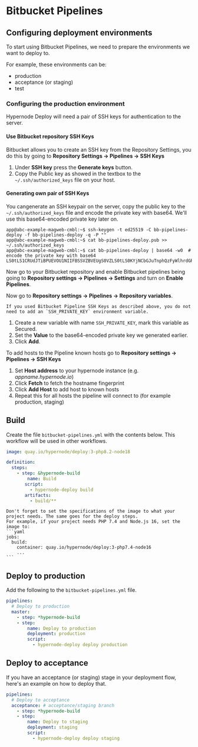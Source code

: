 # Bitbucket Pipelines

## Configuring deployment environments

To start using Bitbucket Pipelines, we need to prepare the environments we want to deploy to.

For example, these environments can be:

- production
- acceptance (or staging)
- test

### Configuring the production environment

Hypernode Deploy will need a pair of SSH keys for authentication to the server.

#### Use Bitbucket repository SSH Keys

Bitbucket allows you to create an SSH key from the Repository Settings, you do this by going to **Repository Settings -> Pipelines -> SSH Keys**

1. Under **SSH key** press the **Generate keys** button.
1. Copy the Public key as showed in the textbox to the `~/.ssh/authorized_keys` file on your host.

#### Generating own pair of SSH Keys

You cangenerate an SSH keypair on the server, copy the public key to the `~/.ssh/authorized_keys` file
and encode the private key with base64. We'll use this base64-encoded private key later on.

```console
app@abc-example-magweb-cmbl:~$ ssh-keygen -t ed25519 -C bb-pipelines-deploy -f bb-pipelines-deploy -q -P ""
app@abc-example-magweb-cmbl:~$ cat bb-pipelines-deploy.pub >> ~/.ssh/authorized_keys
app@abc-example-magweb-cmbl:~$ cat bb-pipelines-deploy | base64 -w0  # encode the private key with base64
LS0tLS1CRUdJTiBPUEVOU1NIIFBSSVZBVEUgS0VZLS0tLS0KYjNCbGJuTnphQzFyWlhrdGRqRUFBQUFBQkc1dmJtV...
```

Now go to your Bitbucket repository and enable Bitbucket pipelines being going to **Repository settings -> Pipelines -> Settings** and turn on **Enable Pipelines**.

Now go to **Repository settings -> Pipelines -> Repository variables**.

```{note}
If you used Bitbucket Pipeline SSH Keys as described above, you do not need to add an `SSH_PRIVATE_KEY` environment variable.
```

1. Create a new variable with name `SSH_PRIVATE_KEY`, mark this variable as Secured.
1. Set the **Value** to the base64-encoded private key we generated earlier.
1. Click **Add**.

To add hosts to the Pipeline known hosts go to **Repository settings -> Pipelines -> SSH Keys**

1. Set **Host address** to your hypernode instance (e.g. _appname.hypernode.io_)
1. Click **Fetch** to fetch the hostname fingerprint
1. Click **Add Host** to add host to known hosts
1. Repeat this for all hosts the pipeline will connect to (for example production, staging)

## Build

Create the file `bitbucket-pipelines.yml` with the contents below.
This workflow will be used in other workflows.

```yaml
image: quay.io/hypernode/deploy:3-php8.2-node18

definition:
  steps:
    - step: &hypernode-build
        name: Build
       script:
         - hypernode-deploy build
       artifacts:
         - build/**
```

````{note}
Don't forget to set the specifications of the image to what your project needs. The same goes for the deploy steps.
For example, if your project needs PHP 7.4 and Node.js 16, set the image to:
```yaml
jobs:
  build:
    container: quay.io/hypernode/deploy:3-php7.4-node16
    ...
```
````

## Deploy to production

Add the following to the `bitbucket-pipelines.yml` file.

```yaml
pipelines:
  # Deploy to production
  master:
    - step: *hypernode-build
    - step:
        name: Deploy to production
        deployment: production
        script:
          - hypernode-deploy deploy production
```

## Deploy to acceptance

If you have an acceptance (or staging) stage in your deployment flow, here's an example on how to deploy that.

```yaml
pipelines:
  # Deploy to acceptance
  acceptance: # acceptance/staging branch
    - step: *hypernode-build
    - step:
        name: Deploy to staging
        deployment: staging
        script:
          - hypernode-deploy deploy staging
```

